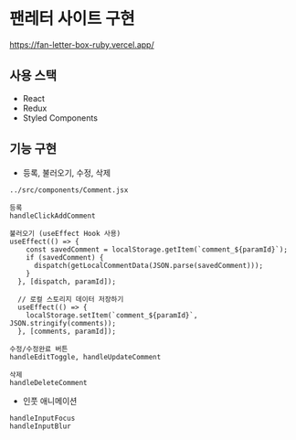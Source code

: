 # 팬레터 사이트 구현

https://fan-letter-box-ruby.vercel.app/

## 사용 스택

- React
- Redux
- Styled Components

## 기능 구현

- 등록, 불러오기, 수정, 삭제

```
../src/components/Comment.jsx

등록
handleClickAddComment

불러오기 (useEffect Hook 사용)
useEffect(() => {
    const savedComment = localStorage.getItem(`comment_${paramId}`);
    if (savedComment) {
      dispatch(getLocalCommentData(JSON.parse(savedComment)));
    }
  }, [dispatch, paramId]);

  // 로컬 스토리지 데이터 저장하기
  useEffect(() => {
    localStorage.setItem(`comment_${paramId}`, JSON.stringify(comments));
  }, [comments, paramId]);

수정/수정완료 버튼
handleEditToggle, handleUpdateComment

삭제
handleDeleteComment
```

- 인풋 애니메이션

```
handleInputFocus
handleInputBlur
```
